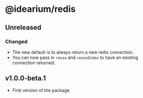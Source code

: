 # @idearium/redis

## Unreleased

### Changed

-   The new default is to always return a new redis connection.
-   You can now pass in `reuse` and `reuseIndex` to have an existing connection returned.

## v1.0.0-beta.1

-   First version of the package.
